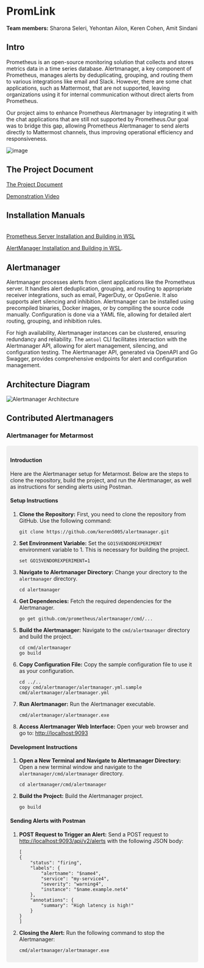 # PromLink 

**Team members:** Sharona Seleri, Yehontan Ailon, Keren Cohen, Amit Sindani

## Intro

Prometheus is an open-source monitoring solution that collects and stores metrics data in a time series database.
Alertmanager, a key component of Prometheus, manages alerts by deduplicating, grouping, and routing them to various integrations like email and Slack. However, there are some chat applications, such as Mattermost, that are not supported, leaving organizations using it for internal communication without direct alerts from Prometheus.

Our project aims to enhance Prometheus Alertmanager by integrating it with the chat applications that are still not supported by Prometheus.Our goal was to bridge this gap, allowing Prometheus Alertmanager to send alerts directly to Mattermost channels, thus improving operational efficiency and responsiveness.

![image](https://github.com/keren5005/PromLink/assets/120311888/c8ebd53b-b21b-4a30-914a-e5f564b58daf)

## The Project Document
[The Project Document](https://docs.google.com/document/d/1Z8aP73-qfQTJvO1sbzkbGy7vpMwKQOuJ/edit)

[Demonstration Video](https://drive.google.com/file/d/1Fke3X5ISK8K_aoDAEpY8S_DVMMm4ngh1/view?usp=drive_link)

## Installation Manuals
<br/>[Prometheus Server Installation and Building in WSL](https://docs.google.com/document/d/1b3tM0dMIS8sU3uE8-a8AZPi6YwI0U_NX/edit)

[AlertManager Installation and Building in WSL](https://docs.google.com/document/d/1yZOTlduuzcRc3hGHFiJ0rQJclj3DQkp_/edit).

## Alertmanager

Alertmanager processes alerts from client applications like the Prometheus server. It handles alert deduplication, grouping, and routing to appropriate receiver integrations, such as email, PagerDuty, or OpsGenie. It also supports alert silencing and inhibition. Alertmanager can be installed using precompiled binaries, Docker images, or by compiling the source code manually. Configuration is done via a YAML file, allowing for detailed alert routing, grouping, and inhibition rules.

For high availability, Alertmanager instances can be clustered, ensuring redundancy and reliability. The `amtool` CLI facilitates interaction with the Alertmanager API, allowing for alert management, silencing, and configuration testing. The Alertmanager API, generated via OpenAPI and Go Swagger, provides comprehensive endpoints for alert and configuration management.

## Architecture Diagram

![Alertmanager Architecture](https://raw.githubusercontent.com/keren5005/alertmanager/b0f54f0bc76114b03d81627c714a7d12e4138795/doc/arch.svg)

## Contributed Alertmanagers

### Alertmanager for Metarmost

<div style="background-color:#f0f0f0; padding:10px; border-radius:5px;">
<h4>Introduction</h4>
<p>Here are the Alertmanager setup for Metarmost. Below are the steps to clone the repository, build the project, and run the Alertmanager, as well as instructions for sending alerts using Postman.</p>

<h4>Setup Instructions</h4>
<ol>
<li><strong>Clone the Repository:</strong> First, you need to clone the repository from GitHub. Use the following command:</li>
<pre><code>git clone https://github.com/keren5005/alertmanager.git</code></pre>

<li><strong>Set Environment Variable:</strong> Set the <code>GO15VENDOREXPERIMENT</code> environment variable to 1. This is necessary for building the project.</li>
<pre><code>set GO15VENDOREXPERIMENT=1</code></pre>

<li><strong>Navigate to Alertmanager Directory:</strong> Change your directory to the <code>alertmanager</code> directory.</li>
<pre><code>cd alertmanager</code></pre>

<li><strong>Get Dependencies:</strong> Fetch the required dependencies for the Alertmanager.</li>
<pre><code>go get github.com/prometheus/alertmanager/cmd/...</code></pre>

<li><strong>Build the Alertmanager:</strong> Navigate to the <code>cmd/alertmanager</code> directory and build the project.</li>
<pre><code>cd cmd/alertmanager
go build</code></pre>

<li><strong>Copy Configuration File:</strong> Copy the sample configuration file to use it as your configuration.</li>
<pre><code>cd ../..
copy cmd/alertmanager/alertmanager.yml.sample cmd/alertmanager/alertmanager.yml</code></pre>

<li><strong>Run Alertmanager:</strong> Run the Alertmanager executable.</li>
<pre><code>cmd/alertmanager/alertmanager.exe</code></pre>

<li><strong>Access Alertmanager Web Interface:</strong> Open your web browser and go to: <a href="http://localhost:9093">http://localhost:9093</a></li>
</ol>

<h4>Development Instructions</h4>
<ol>
<li><strong>Open a New Terminal and Navigate to Alertmanager Directory:</strong> Open a new terminal window and navigate to the <code>alertmanager/cmd/alertmanager</code> directory.</li>
<pre><code>cd alertmanager/cmd/alertmanager</code></pre>

<li><strong>Build the Project:</strong> Build the Alertmanager project.</li>
<pre><code>go build</code></pre>
</ol>

<h4>Sending Alerts with Postman</h4>
<ol>
<li><strong>POST Request to Trigger an Alert:</strong> Send a POST request to <a href="[http://localhost:9093/api/v2/alerts](http://localhost:9093/api/v2/alerts)">http://localhost:9093/api/v2/alerts</a> with the following JSON body:</li>
<pre><code>[
{
    "status": "firing",
	"labels": {
		"alertname": "$name4",
		"service": "my-service4",
		"severity": "warning4",
		"instance": "$name.example.net4"
	},
	"annotations": {
		"summary": "High latency is high!"
	}
}
]
</code></pre>

<li><strong>Closing the Alert:</strong> Run the following command to stop the Alertmanager:</li>
<pre><code>cmd/alertmanager/alertmanager.exe</code></pre>
</ol>
</div>
